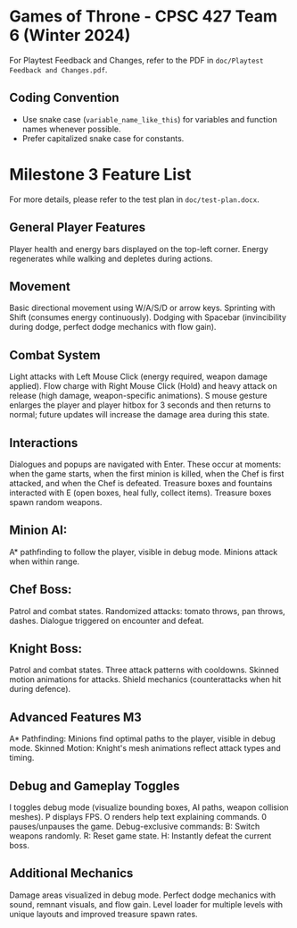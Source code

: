 # Games of Throne - CPSC 427 Team 6 (Winter 2024)

For Playtest Feedback and Changes, refer to the PDF in `doc/Playtest Feedback and Changes.pdf`.

## Coding Convention

- Use snake case (`variable_name_like_this`) for variables and function names whenever possible.
- Prefer capitalized snake case for constants.

# Milestone 3 Feature List

For more details, please refer to the test plan in `doc/test-plan.docx`.

## General Player Features

Player health and energy bars displayed on the top-left corner.
Energy regenerates while walking and depletes during actions.

## Movement

Basic directional movement using W/A/S/D or arrow keys.
Sprinting with Shift (consumes energy continuously).
Dodging with Spacebar (invincibility during dodge, perfect dodge mechanics with flow gain).

## Combat System

Light attacks with Left Mouse Click (energy required, weapon damage applied).
Flow charge with Right Mouse Click (Hold) and heavy attack on release (high damage, weapon-specific animations).
S mouse gesture enlarges the player and player hitbox for 3 seconds and then returns to normal; future updates will increase the damage area during this state.

## Interactions

Dialogues and popups are navigated with Enter. These occur at moments: when the game starts, when the first minion is killed, when the Chef is first attacked, and when the Chef is defeated.
Treasure boxes and fountains interacted with E (open boxes, heal fully, collect items).
Treasure boxes spawn random weapons.

## Minion AI:

A\* pathfinding to follow the player, visible in debug mode.
Minions attack when within range.

## Chef Boss:

Patrol and combat states.
Randomized attacks: tomato throws, pan throws, dashes.
Dialogue triggered on encounter and defeat.

## Knight Boss:

Patrol and combat states.
Three attack patterns with cooldowns.
Skinned motion animations for attacks.
Shield mechanics (counterattacks when hit during defence).

## Advanced Features M3

A\* Pathfinding: Minions find optimal paths to the player, visible in debug mode.
Skinned Motion: Knight's mesh animations reflect attack types and timing.

## Debug and Gameplay Toggles

I toggles debug mode (visualize bounding boxes, AI paths, weapon collision meshes).
P displays FPS.
O renders help text explaining commands.
0 pauses/unpauses the game.
Debug-exclusive commands:
B: Switch weapons randomly.
R: Reset game state.
H: Instantly defeat the current boss.

## Additional Mechanics

Damage areas visualized in debug mode.
Perfect dodge mechanics with sound, remnant visuals, and flow gain.
Level loader for multiple levels with unique layouts and improved treasure spawn rates.
